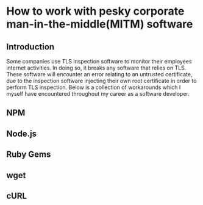 # How to work with pesky corporate man-in-the-middle(MITM) software

## Introduction

Some companies use TLS inspection software to monitor their employees internet activities. In doing so, it breaks any software that relies on TLS. These software will encounter an error relating to an untrusted certificate, due to the inspection software injecting their own root certificate in order to perform TLS inspection. Below is a collection of workarounds which I myself have encountered throughout my career as a software developer.

## NPM

## Node.js

## Ruby Gems

## wget

## cURL
